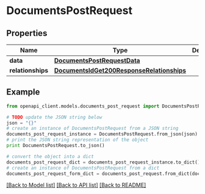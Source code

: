 # DocumentsPostRequest


## Properties
Name | Type | Description | Notes
------------ | ------------- | ------------- | -------------
**data** | [**DocumentsPostRequestData**](DocumentsPostRequestData.md) |  | [optional] 
**relationships** | [**DocumentsIdGet200ResponseRelationships**](DocumentsIdGet200ResponseRelationships.md) |  | [optional] 

## Example

```python
from openapi_client.models.documents_post_request import DocumentsPostRequest

# TODO update the JSON string below
json = "{}"
# create an instance of DocumentsPostRequest from a JSON string
documents_post_request_instance = DocumentsPostRequest.from_json(json)
# print the JSON string representation of the object
print DocumentsPostRequest.to_json()

# convert the object into a dict
documents_post_request_dict = documents_post_request_instance.to_dict()
# create an instance of DocumentsPostRequest from a dict
documents_post_request_form_dict = documents_post_request.from_dict(documents_post_request_dict)
```
[[Back to Model list]](../README.md#documentation-for-models) [[Back to API list]](../README.md#documentation-for-api-endpoints) [[Back to README]](../README.md)


